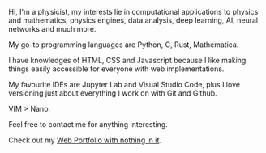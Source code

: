 Hi, I'm a physicist, my interests lie in computational applications to physics and mathematics, physics engines, data analysis, deep learning, AI, neural networks and much more.

My go-to programming languages are Python, C, Rust, Mathematica.

I have knowledges of HTML, CSS and Javascript because I like making things easily accessible for everyone with web implementations.

My favourite IDEs are Jupyter Lab and Visual Studio Code, plus I love versioning just about everything I work on with Git and Github.

VIM > Nano.

Feel free to contact me for anything interesting.

Check out my [Web Portfolio with nothing in it](https://pherrara.github.io/portfolio.github.io/).
